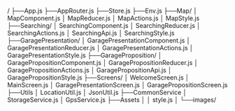 /
├──App.js
├──AppRouter.js
├──Store.js
├──Env.js
├──Map/
│     MapComponent.js
│     MapReducer.js
│     MapActions.js
│     MapStyle.js
├──Searching/
│     SearchingComponent.js
│     SearchingReducer.js
│     SearchingActions.js
│     SearchingApi.js
│     SearchingStyle.js
├──GaragePresentation/
│     GaragePresentationComponent.js
│     GaragePresentationReducer.js
│     GaragePresentationActions.js
│     GaragePresentationStyle.js
├──GarageProposition/
│     GaragePropositionComponent.js
│     GaragePropositionReducer.js
│     GaragePropositionActions.js
│     GaragePropositionApi.js
│     GaragePropositionStyle.js
├──Screens/
│     WelcomeScreen.js
│     MainScreen.js
│     GaragePresentationScreen.js
│     GaragePropositionScreen.js
├──Utils
│     LocationUtil.js
│     JsonUtil.js
├──CommonService
│     StorageService.js
│     GpsService.js
├──Assets
│  │  style.js
│  └──images/